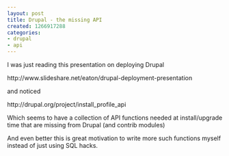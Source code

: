 ```yaml
---
layout: post
title: Drupal - the missing API
created: 1266917288
categories:
- drupal
- api
---
```

<p>
I was just reading this presentation on deploying Drupal 
</p>
<p>
http://www.slideshare.net/eaton/drupal-deployment-presentation
</p>
<p>
and noticed 
</p>
<p>
http://drupal.org/project/install_profile_api
</p>
<p>
Which seems to have a collection of API functions needed at install/upgrade time that are missing from Drupal (and contrib modules)
</p>
<p>
And even better this is great motivation to write more such functions myself instead of just using SQL hacks. 
</p>
